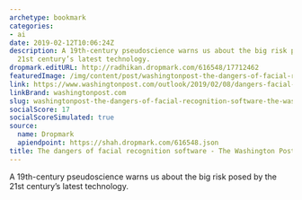 ```yaml
---
archetype: bookmark
categories:
- ai
date: 2019-02-12T10:06:24Z
description: A 19th-century pseudoscience warns us about the big risk posed by the
  21st century’s latest technology.
dropmark.editURL: http://radhikan.dropmark.com/616548/17712462
featuredImage: /img/content/post/washingtonpost-the-dangers-of-facial-recognition-software-the-washington-post.jpg
link: https://www.washingtonpost.com/outlook/2019/02/08/dangers-facial-recognition-software/?noredirect=on
linkBrand: washingtonpost.com
slug: washingtonpost-the-dangers-of-facial-recognition-software-the-washington-post
socialScore: 17
socialScoreSimulated: true
source:
  name: Dropmark
  apiendpoint: https://shah.dropmark.com/616548.json
title: The dangers of facial recognition software - The Washington Post
---
```

A 19th-century pseudoscience warns us about the big risk posed by the 21st century’s latest technology.